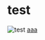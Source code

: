 # test
![test](https://github.com/david-endrew/test/blob/master/aa.gif)
[aaa](https://github.com/david-endrew/test/releases/download/v0.0.1/dmanga-0.0.5.gem)
